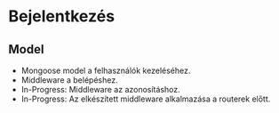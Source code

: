 # Bejelentkezés

## Model
- Mongoose model a felhasználók kezeléséhez.
- Middleware a belépéshez.
- In-Progress: Middleware az azonosításhoz.
- In-Progress: Az elkészített middleware alkalmazása a routerek előtt.